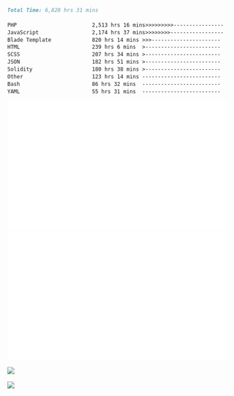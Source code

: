<!--START_SECTION:waka-->

```markdown
Total Time: 6,820 hrs 31 mins

PHP                        2,513 hrs 16 mins>>>>>>>>>----------------   36.19 %
JavaScript                 2,174 hrs 37 mins>>>>>>>>-----------------   31.32 %
Blade Template             820 hrs 14 mins >>>----------------------   11.81 %
HTML                       239 hrs 6 mins  >------------------------   03.44 %
SCSS                       207 hrs 34 mins >------------------------   02.99 %
JSON                       182 hrs 51 mins >------------------------   02.63 %
Solidity                   180 hrs 38 mins >------------------------   02.60 %
Other                      123 hrs 14 mins -------------------------   01.77 %
Bash                       86 hrs 32 mins  -------------------------   01.25 %
YAML                       55 hrs 31 mins  -------------------------   00.80 %
```

<!--END_SECTION:waka-->

![](https://raw.githubusercontent.com/DrMaxis/github-stats-transparent/output/generated/overview.svg)
![](https://raw.githubusercontent.com/DrMaxis/github-stats-transparent/output/generated/languages.svg)

![](https://git-readme-stats-drmaxis-projects.vercel.app/api?username=drmaxis&show_icons=true&theme=outrun&count_private=true&show=reviews,discussions_started,discussions_answered,prs_merged,prs_merged_percentage&custom_title=2024%20Github%20Rank)
 
<a href="https://count.getloli.com/"><img src="https://count.getloli.com/get/@:maxis-the-alchemist?theme=rule34"></a>
<!-- https://count.getloli.com/get/@alchemist?theme=rule34 -->
<br>
